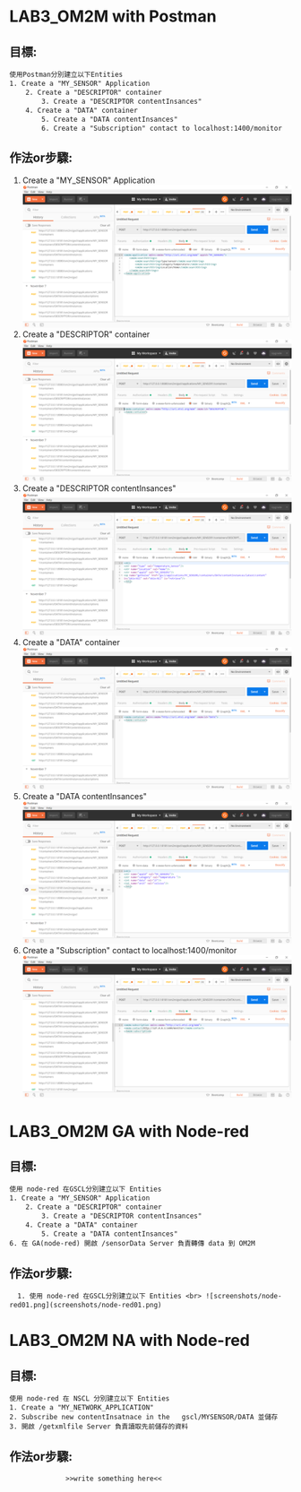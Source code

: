 # LAB3_OM2M with Postman
## 目標:
    使用Postman分別建立以下Entities
	1. Create a "MY_SENSOR" Application
		2. Create a "DESCRIPTOR" container
			3. Create a "DESCRIPTOR contentInsances"
		4. Create a "DATA" container
			5. Create a "DATA contentInsances"
			6. Create a "Subscription" contact to localhost:1400/monitor

## 作法or步驟:

1. Create a "MY_SENSOR" Application <br> ![screenshots/postman01.png](screenshots/postman01.png) 
2. Create a "DESCRIPTOR" container <br> ![screenshots/postman02.png](screenshots/postman02.png)
3. Create a "DESCRIPTOR contentInsances" <br> ![screenshots/postman03.png](screenshots/postman03.png)
4. Create a "DATA" container <br> ![screenshots/postman04.png](screenshots/postman04.png)
5. Create a "DATA contentInsances" <br> ![screenshots/postman05.png](screenshots/postman05.png)
6. Create a "Subscription" contact to localhost:1400/monitor <br> ![screenshots/postman06.png](screenshots/postman06.png)
# LAB3_OM2M  GA with Node-red
## 目標:
    使用 node-red 在GSCL分別建立以下 Entities
	1. Create a "MY_SENSOR" Application
		2. Create a "DESCRIPTOR" container
			3. Create a "DESCRIPTOR contentInsances"
		4. Create a "DATA" container
			5. Create a "DATA contentInsances"
	6. 在 GA(node-red) 開啟 /sensorData Server 負責轉傳 data 到 OM2M
	

## 作法or步驟:
          
	  1. 使用 node-red 在GSCL分別建立以下 Entities <br> ![screenshots/node-red01.png](screenshots/node-red01.png)





# LAB3_OM2M  NA with Node-red
## 目標:
    	

    使用 node-red 在 NSCL 分別建立以下 Entities
	1. Create a "MY_NETWORK_APPLICATION"
	2. Subscribe new contentInsatnace in the   gscl/MYSENSOR/DATA 並儲存
	3. 開啟 /getxmlfile Server 負責讀取先前儲存的資料
    
## 作法or步驟:
                  >>write something here<<
